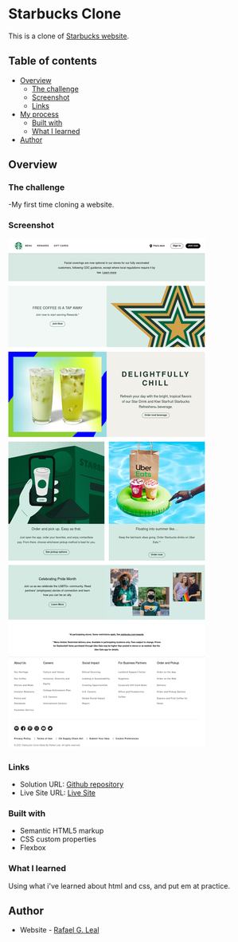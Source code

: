 # Starbucks Clone

This is a clone of [Starbucks website](https://www.starbucks.com/). 
## Table of contents

- [Overview](#overview)
  - [The challenge](#the-challenge)
  - [Screenshot](#screenshot)
  - [Links](#links)
- [My process](#my-process)
  - [Built with](#built-with)
  - [What I learned](#what-i-learned)
- [Author](#author)

## Overview

### The challenge

-My first time cloning a website.

### Screenshot

![](./screenshot.png)

### Links

- Solution URL: [Github repository](https://github.com/RafaelGLeal/Starbucks-clone)
- Live Site URL: [Live Site](https://rafaelgleal.github.io/Starbucks-clone/)

### Built with

- Semantic HTML5 markup
- CSS custom properties
- Flexbox

### What I learned

Using what i've learned about html and css, and put em at practice. 

## Author

- Website - [Rafael G. Leal](https://github.com/RafaelGLeal)
